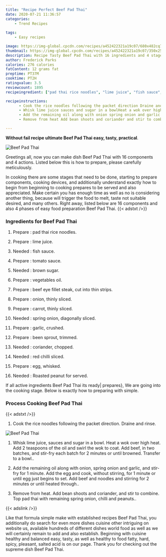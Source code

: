 ```yaml
---
title: "Recipe Perfect Beef Pad Thai"
date: 2020-07-21 11:36:57
categories:
    - Trend Recipes
    
tags:
    - Easy recipes

image: https://img-global.cpcdn.com/recipes/a452422321a19c07/680x482cq70/beef-pad-thai-recipe-main-photo.jpg
thumbnail: https://img-global.cpcdn.com/recipes/a452422321a19c07/350x250cq70/beef-pad-thai-recipe-main-photo.jpg
description: Recipe Tasty Beef Pad Thai with 16 ingredients and 4 stages of easy cooking.
author: Frederick Parks
calories: 276 calories
fatContent: 12 grams fat
preptime: PT37M
cooktime: PT2H
ratingvalue: 3.5
reviewcount: 1895
recipeingredient: ["pad thai rice noodles", "lime juice", "fish sauce", "tomato sauce", "brown sugar", "vegetables oil", "beef eye fillet steak cut into thin strips", "onion thinly sliced", "carrot thinly sliced", "spring onion diagonally sliced", "garlic crushed", "been sprout trimmed", "coriander chopped", "red chilli sliced", "egg whisked", "Roasted peanut for served"]

recipeinstructions: 
      - Cook the rice noodles following the packet direction Draine and rinse 
      - Whisk lime juice sauces and sugar in a bowlHeat a wok over high heat Add 2 teaspoons of the oil and swirl the wok to coat Add beef in two batches and stirfry each batch for 2 minutes or until browned Transfer to a bowl 
      - Add the remaining oil along with onion spring onion and garlic and stirfry for 1 minute Add the egg and cook without stirring for 1 minute or until egg just begins to set Add beef and noodles and stirring for 2 minutes or until heated through 
      - Remove from heat Add bean shoots and coriander and stir to combine Top pad thai with remaining spring onion chilli and peanuts

---
```




**Without fail recipe ultimate Beef Pad Thai easy, tasty, practical**. 


![Beef Pad Thai](https://img-global.cpcdn.com/recipes/a452422321a19c07/680x482cq70/beef-pad-thai-recipe-main-photo.jpg "Beef Pad Thai")




Greetings all, now you can make dish Beef Pad Thai with 16 components and 4 actions. Listed below this is how to prepare, please carefully meticulously.

In cooking there are some stages that need to be done, starting to prepare components, cooking devices, and additionally understand exactly how to begin from beginning to cooking prepares to be served and also appreciated. Make certain you has enough time as well as no is considering another thing, because will trigger the food to melt, taste not suitable desired, and many others. Right away, listed below are 16 components and also 4 phases of easy food preparation Beef Pad Thai.
{{< adstxt />}}

### Ingredients for Beef Pad Thai


1. Prepare  : pad thai rice noodles.

1. Prepare  : lime juice.

1. Needed  : fish sauce.

1. Prepare  : tomato sauce.

1. Needed  : brown sugar.

1. Prepare  : vegetables oil.

1. Prepare  : beef eye fillet steak, cut into thin strips.

1. Prepare  : onion, thinly sliced.

1. Prepare  : carrot, thinly sliced.

1. Needed  : spring onion, diagonally sliced.

1. Prepare  : garlic, crushed.

1. Prepare  : been sprout, trimmed.

1. Needed  : coriander, chopped.

1. Needed  : red chilli sliced.

1. Prepare  : egg, whisked.

1. Needed  : Roasted peanut for served.



If all active ingredients Beef Pad Thai its ready| prepares}, We are going into the cooking stage. Below is exactly how to preparing with simple.

### Process Cooking Beef Pad Thai

{{< adstxt />}}


1. Cook the rice noodles following the packet direction. Draine and rinse.



![Beef Pad Thai](https://img-global.cpcdn.com/steps/01344f49c9411af7/160x128cq70/beef-pad-thai-recipe-step-1-photo.jpg" "Beef Pad Thai")



1. Whisk lime juice, sauces and sugar in a bowl.
Heat a wok over high heat. Add 2 teaspoons of the oil and swirl the wok to coat. Add beef, in two batches, and stir-fry each batch for 2 minutes or until browned. Transfer to a bowl..



1. Add the remaining oil along with onion, spring onion and garlic, and stir-fry for 1 minute. Add the egg and cook, without stirring, for 1 minute or until egg just begins to set. Add beef and noodles and stirring for 2 minutes or until heated through..



1. Remove from heat. Add bean shoots and coriander, and stir to combine. Top pad thai with remaining spring onion, chilli and peanuts..





{{< adslink />}}

Like that formula simple make with established recipes Beef Pad Thai, you additionally do search for even more dishes cuisine other intriguing on website us, available hundreds of different dishes world food as well as we will certainly remain to add and also establish. Beginning with cuisine healthy and balanced easy, tasty, as well as healthy to food fatty, hard, spicy, pleasant, salted acid is on our page. Thank you for checking out the supreme dish Beef Pad Thai.
